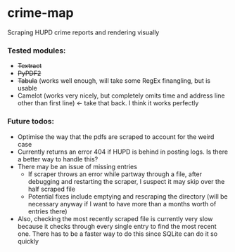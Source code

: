 # crime-map
Scraping HUPD crime reports and rendering visually


### Tested modules: 

- ~~Textract~~
- ~~PyPDF2~~
- ~~Tabula~~ (works well enough, will take some RegEx finangling, but is usable
- Camelot (works very nicely, but completely omits time and address line other than first line) <- take that back. I think it works perfectly

### Future todos: 
- Optimise the way that the pdfs are scraped to account for the weird case
- Currently returns an error 404 if HUPD is behind in posting logs. Is there a better way to handle this?
- There may be an issue of missing entries 
    - If scraper throws an error while partway through a file, after debugging and restarting the scraper, I suspect it may skip over the half scraped file
    - Potential fixes include emptying and rescraping the directory (will be necessary anyway if I want to have more than a months worth of entries there)
- Also, checking the most recently scraped file is currently very slow because it checks through every single entry to find the most recent one. There has to be a faster way to do this since SQLite can do it so quickly